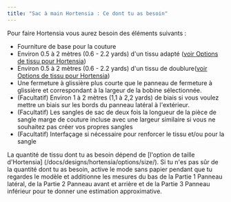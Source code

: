 ```yaml
---
title: "Sac à main Hortensia : Ce dont tu as besoin"
---
```


Pour faire Hortensia vous aurez besoin des éléments suivants :

- Fourniture de base pour la couture
- Environ 0.5 à 2 mètres (0.6 - 2.2 yards) d'un tissu adapté ([voir Options de tissu pour Hortensia](/docs/designs/hortensia/fabric/))
- Environ 0.5 à 2 mètres (0.6 - 2.2 yards) d'un tissu de doublure([voir Options de tissu pour Hortensia](/docs/designs/hortensia/fabric/))
- Une fermeture à glissière plus courte que le panneau de fermeture à glissière et correspondant à la largeur de la bobine [](/docs/designs/hortensia/options/zippersize/) sélectionnée.
- (Facultatif) Environ 1 à 2 mètres (1,1 à 2,2 yards) de biais si vous voulez mettre un biais sur les bords du panneau latéral à l'extérieur.
- (Facultatif) Les sangles de sac de deux fois la longueur de la pièce de sangle marge de couture incluse avec une largeur similaire si vous ne souhaitez pas créer vos propres sangles
- (Facultatif) Interfaçage si nécessaire pour renforcer le tissu et/ou pour la sangle

<Note>

La quantité de tissu dont tu as besoin dépend de [l'option de taille d'Hortensia] (/docs/designs/hortensia/options/size/). Si tu n'es pas sûr de la quantité dont tu as besoin, active le mode sans papier pendant que tu regardes le modèle et additionne les mesures du bas de la Partie 1 Panneau latéral, de la Partie 2 Panneau avant et arrière et de la Partie 3 Panneau inférieur pour te donner une estimation approximative.

</Note>
